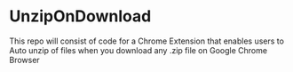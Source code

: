 # UnzipOnDownload
This repo will consist of code for a Chrome Extension that enables users to Auto unzip of files when you download any .zip file on Google Chrome Browser
